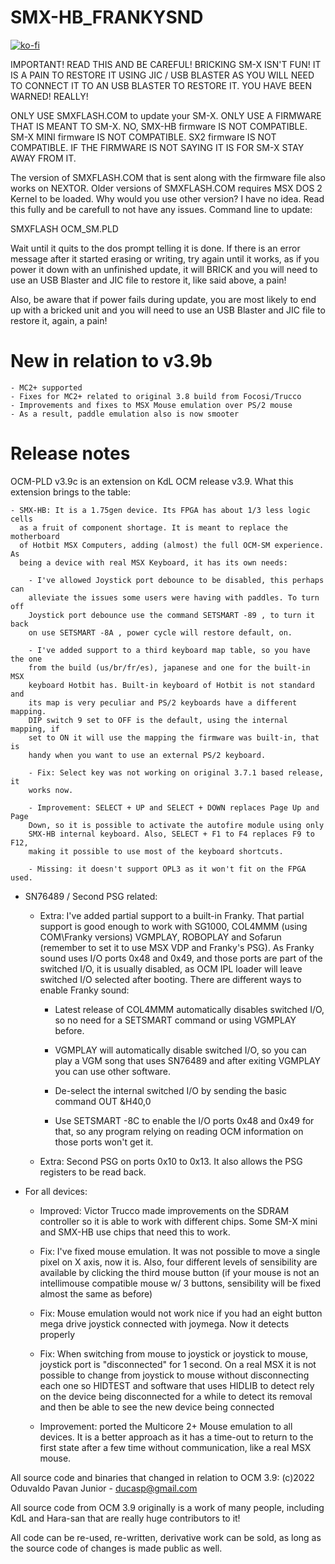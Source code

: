 # SMX-HB_FRANKYSND

[![ko-fi](https://ko-fi.com/img/githubbutton_sm.svg)](https://ko-fi.com/R6R2BRGX6)

IMPORTANT! READ THIS AND BE CAREFUL! BRICKING SM-X ISN'T FUN! IT IS A PAIN TO
RESTORE IT USING JIC / USB BLASTER AS YOU WILL NEED TO CONNECT IT TO AN USB
BLASTER TO RESTORE IT. YOU HAVE BEEN WARNED! REALLY!

ONLY USE SMXFLASH.COM to update your SM-X. ONLY USE A FIRMWARE THAT IS MEANT TO
SM-X. NO, SMX-HB firmware IS NOT COMPATIBLE. SM-X MINI firmware IS NOT
COMPATIBLE. SX2 firmware IS NOT COMPATIBLE. IF THE FIRMWARE IS NOT SAYING IT
IS FOR SM-X STAY AWAY FROM IT.

The version of SMXFLASH.COM that is sent along with the firmware file also
works on NEXTOR. Older versions of SMXFLASH.COM requires MSX DOS 2 Kernel to be
loaded. Why would you use other version? I have no idea. Read this fully and
be carefull to not have any issues. Command line to update:

SMXFLASH OCM_SM.PLD

Wait until it quits to the dos prompt telling it is done. If there is an error
message after it started erasing or writing, try again until it works, as if
you power it down with an unfinished update, it will BRICK and you will need
to use an USB Blaster and JIC file to restore it, like said above, a pain!

Also, be aware that if power fails during update, you are most likely to end up
with a bricked unit and you will need to use an USB Blaster and JIC file to
restore it, again, a pain!

# New in relation to v3.9b

    - MC2+ supported
    - Fixes for MC2+ related to original 3.8 build from Focosi/Trucco
    - Improvements and fixes to MSX Mouse emulation over PS/2 mouse
    - As a result, paddle emulation also is now smooter

# Release notes

OCM-PLD v3.9c is an extension on KdL OCM release v3.9. What this extension
brings to the table:

    - SMX-HB: It is a 1.75gen device. Its FPGA has about 1/3 less logic cells
      as a fruit of component shortage. It is meant to replace the motherboard
      of Hotbit MSX Computers, adding (almost) the full OCM-SM experience. As
      being a device with real MSX Keyboard, it has its own needs:

        - I've allowed Joystick port debounce to be disabled, this perhaps can
        alleviate the issues some users were having with paddles. To turn off
        Joystick port debounce use the command SETSMART -89 , to turn it back
        on use SETSMART -8A , power cycle will restore default, on.

        - I've added support to a third keyboard map table, so you have the one
        from the build (us/br/fr/es), japanese and one for the built-in MSX
        keyboard Hotbit has. Built-in keyboard of Hotbit is not standard and
        its map is very peculiar and PS/2 keyboards have a different mapping.
        DIP switch 9 set to OFF is the default, using the internal mapping, if
        set to ON it will use the mapping the firmware was built-in, that is
        handy when you want to use an external PS/2 keyboard.

        - Fix: Select key was not working on original 3.7.1 based release, it
        works now.

        - Improvement: SELECT + UP and SELECT + DOWN replaces Page Up and Page
        Down, so it is possible to activate the autofire module using only
        SMX-HB internal keyboard. Also, SELECT + F1 to F4 replaces F9 to F12,
        making it possible to use most of the keyboard shortcuts.

        - Missing: it doesn't support OPL3 as it won't fit on the FPGA used.

- SN76489 / Second PSG related:

    - Extra: I've added partial support to a built-in Franky. That partial
      support is good enough to work with SG1000, COL4MMM (using COM\Franky
      versions) VGMPLAY, ROBOPLAY and Sofarun (remember to set it to use MSX
      VDP and Franky's PSG). As Franky sound uses I/O ports 0x48 and 0x49, and
      those ports are part of the switched I/O, it is usually disabled, as OCM
      IPL loader will leave switched I/O selected after booting. There are 
      different ways to enable Franky sound:

        - Latest release of COL4MMM automatically disables switched I/O, so no
        need for a SETSMART command or using VGMPLAY before.

        - VGMPLAY will automatically disable switched I/O, so you can play a
        VGM song that uses SN76489 and after exiting VGMPLAY you can use other
        software.

        - De-select the internal switched I/O by sending the basic command
        OUT &H40,0

        - Use SETSMART -8C to enable the I/O ports 0x48 and 0x49 for that, so
        any program relying on reading OCM information on those ports won't
        get it.

    - Extra: Second PSG on ports 0x10 to 0x13. It also allows the PSG registers
      to be read back.

- For all devices:

    - Improved: Victor Trucco made improvements on the SDRAM controller so it
      is able to work with different chips. Some SM-X mini and SMX-HB use chips
      that need this to work.

    - Fix: I've fixed mouse emulation. It was not possible to move a single
      pixel on X axis, now it is. Also, four different levels of sensibility
      are available by clicking the third mouse button (if your mouse is not an
      intellimouse compatible mouse w/ 3 buttons, sensibility will be fixed 
      almost the same as before)

    - Fix: Mouse emulation would not work nice if you had an eight button mega
      drive joystick connected with joymega. Now it detects properly

    - Fix: When switching from mouse to joystick or joystick to mouse, joystick
      port is "disconnected" for 1 second. On a real MSX it is not possible to
      change from joystick to mouse without disconnecting each one so HIDTEST
      and software that uses HIDLIB to detect rely on the device being
      disconnected for a while to detect its removal and then be able to see
      the new device being connected

    - Improvement: ported the Multicore 2+ Mouse emulation to all devices. It
      is a better approach as it has a time-out to return to the first state
      after a few time without communication, like a real MSX mouse.

All source code and binaries that changed in relation to OCM 3.9:
(c)2022 Oduvaldo Pavan Junior - ducasp@gmail.com

All source code from OCM 3.9 originally is a work of many people, including
KdL and Hara-san that are really huge contributors to it!

All code can be re-used, re-written, derivative work can be sold, as long as the
source code of changes is made public as well.

